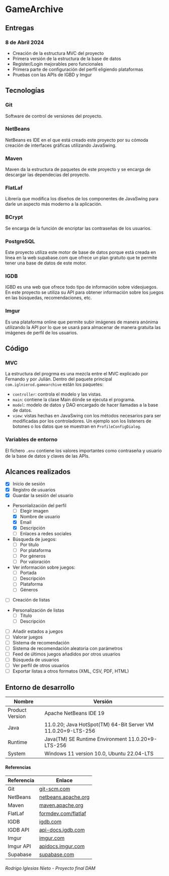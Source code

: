 # GameArchive

## Entregas
### 8 de Abril 2024
- Creación de la estructura MVC del proyecto
- Primera versión de la estructura de la base de datos
- Register/Login mejorables pero funcionales
- Primera parte de configuración del perfil eligiendo plataformas
- Pruebas con las APIs de IGBD y Imgur

## Tecnologías
### Git
Software de control de versiones del proyecto.

### NetBeans
NetBeans es IDE en el que está creado este proyecto por su cómoda creación de interfaces gráficas utilizando JavaSwing.

### Maven
Maven da la estructura de paquetes de este proyecto y se encarga de descargar las dependecias del proyecto.

### FlatLaf
Librería que modifica los diseños de los componentes de JavaSwing para darle un aspecto más moderno a la aplicación.

### BCrypt
Se encarga de la función de encriptar las contraseñas de los usuarios.

### PostgreSQL
Este proyecto utiliza este motor de base de datos porque está creada en línea en la web supabase.com que ofrece un plan gratuito que te permite tener una base de datos de este motor.

### IGDB
IGBD es una web que ofrece todo tipo de información sobre videojuegos. En este proyecto se utiliza su API para obtener información sobre los juegos en las búsquedas, recomendaciones, etc.

### Imgur
Es una plataforma online que permite subir imágenes de manera anónima utilizando la API por lo que se usará para almacenar de manera gratuita las imágenes de perfil de los usuarios.

## Código
### MVC
La estructura del progrma es una mezcla entre el MVC explicado por Fernando y por Julián. Dentro del paquete principal `com.iglnierod.gamearchive` están los paquetes:

- `controller`: controla el modelo y las vistas.
- `main`: contiene la clase Main dónde se ejecuta el programa.
- `model`: modelo de datos y DAO encargado de hacer llamadas a la base de datos.
- `view`: vistas hechas en JavaSwing con los métodos necesarios para ser modificadas por los controladores. Un ejemplo son los listeners de botones o los datos que se muestran en `ProfileConfigDialog`.

### Variables de entorno
El fichero ``.env`` contiene los valores importantes como contraseña y usuario de la base de datos y claves de las APIs.

## Alcances realizados
- [X] Inicio de sesión
- [X] Registro de usuarios
- [X] Guardar la sesión del usuario

- Personlalización del perfil
    - [ ] Elegir imagen
    - [X] Nombre de usuario
    - [X] Email
    - [X] Descripción
    - [ ] Enlaces a redes sociales

- Búsqueda de juegos:
    - [ ] Por titulo
    - [ ] Por plataforma
    - [ ] Por géneros
    - [ ] Por valoración

- Ver información sobre juegos:
    - [ ] Portada
    - [ ] Descripción
    - [ ] Plataforma
    - [ ] Géneros

- [ ] Creación de listas

- Personalización de listas
    - [ ] Título
    - [ ] Descripción

- [ ] Añadir estados a juegos
- [ ] Valorar juegos
- [ ] Sistema de recomendación
- [ ] Sistema de recomendación aleatoria con parámetros
- [ ] Feed de últimos juegos añadidos por otros usuarios
- [ ] Búsqueda de usuarios
- [ ] Ver perfil de otros usuarios
- [ ] Exportar listas a otros formatos (XML, CSV, PDF, HTML)

## Entorno de desarrollo
| Nombre                      |Versión                                     |
|-----------------------------|---------------------------------------------|
| Product Version             | Apache NetBeans IDE 19                     |
| Java                        | 11.0.20; Java HotSpot(TM) 64-Bit Server VM 11.0.20+9-LTS-256 |
| Runtime                     | Java(TM) SE Runtime Environment 11.0.20+9-LTS-256 |
| System                      | Windows 11 version 10.0, Ubuntu 22.04-LTS                    |

#### Referencias
| Referencia     | Enlace                                        |
|----------------|-----------------------------------------------|
| Git            | [git-scm.com](https://git-scm.com/)           |
| NetBeans       | [netbeans.apache.org](https://netbeans.apache.org/front/main/index.html) |
| Maven          | [maven.apache.org](https://maven.apache.org/) |
| FlatLaf        | [formdev.com/flatlaf](https://www.formdev.com/flatlaf/) |
| IGDB           | [igdb.com](https://www.igdb.com/)             |
| IGDB API       | [api-docs.igdb.com](https://api-docs.igdb.com/) |
| Imgur          | [imgur.com](https://www.imgur.com/)           |
| Imgur API      | [apidocs.imgur.com](https://apidocs.imgur.com/) |
| Supabase       | [supabase.com](https://supabase.com/)         |

###### Rodrigo Iglesias Nieto - Proyecto final DAM
